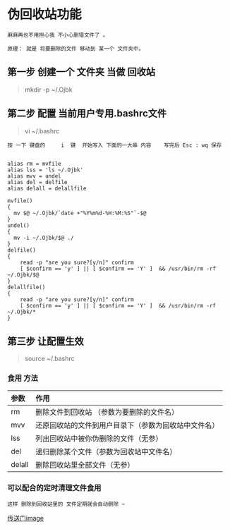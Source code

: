 # 伪回收站功能

	麻麻再也不用担心我 不小心删错文件了 。
	
	原理： 就是 将要删除的文件 移动到 某一个 文件夹中。 
	

## 第一步 创建一个 文件夹 当做 回收站 

>mkdir -p ~/.Ojbk


## 第二步 配置 当前用户专用.bashrc文件

>vi ~/.bashrc

	按 一下 键盘的     i  键  开始写入 下面的一大串 内容    写完后 Esc : wq 保存
	
	
	alias rm = mvfile        
	alias lss = 'ls ~/.Ojbk'  
	alias mvv = undel
	alias del = delfile 
	alias delall = delallfile 
	 
	mvfile()  
	{  
	  mv $@ ~/.Ojbk/`date +"%Y%m%d-%H:%M:%S"`-$@ 
	}
	undel()  
	{  
	  mv -i ~/.Ojbk/$@ ./  
	} 
	delfile()  
	{  
	    read -p "are you sure?[y/n]" confirm  
	    [ $confirm == 'y' ] || [ $confirm == 'Y' ]  && /usr/bin/rm -rf ~/.Ojbk/$@ 
	}
	delallfile()  
	{  
	    read -p "are you sure?[y/n]" confirm  
	    [ $confirm == 'y' ] || [ $confirm == 'Y' ]  && /usr/bin/rm -rf ~/.Ojbk/*  
	}


## 第三步 让配置生效 

>source ~/.bashrc


### 食用 方法
|参数|作用|
|:-|:-|
|rm|删除文件到回收站 （参数为要删除的文件名） |
|mvv|还原回收站的文件到用户目录下（参数为回收站中文件名）|
|lss|列出回收站中被你伪删除的文件（无参）|
|del|递归删除某个文件（参数为回收站中文件名）|
|delall|删除回收站里全部文件（无参）|

###  可以配合的定时清理文件食用 

	这样 删除到回收站里的 文件定期就会自动删除 ~

[传送门](https://github.com/xx13295/CodingNote/tree/master/linux%E5%AE%9A%E6%97%B6%E6%B8%85%E7%90%86%E6%96%87%E4%BB%B6)[image](https://github.com/xx13295/wxm/blob/master/images/o.png?raw=true)	
